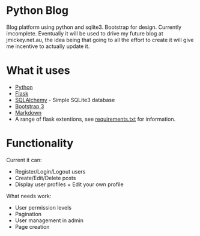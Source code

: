 # Python Blog
Blog platform using python and sqlite3. Bootstrap for design. Currently imcomplete.
Eventually it will be used to drive my future blog at jmickey.net.au, the idea being that going to all the effort to create it will give me incentive to actually update it.

# What it uses
* [Python](http://python.org)
* [Flask](http://flask.pocoo.org)
* [SQLAlchemy](http://www.sqlalchemy.org/) - Simple SQLite3 database
* [Bootstrap 3](http://getbootstrap.com)
* [Markdown](http://daringfireball.net/projects/markdown/syntax)
* A range of flask extentions, see [requirements.txt](https://github.com/jaymickey/jmickey-blog/blob/master/requirements.txt) for information.

# Functionality

Current it can:
* Register/Login/Logout users
* Create/Edit/Delete posts
* Display user profiles + Edit your own profile

What needs work:
* User permission levels
* Pagination
* User management in admin
* Page creation
